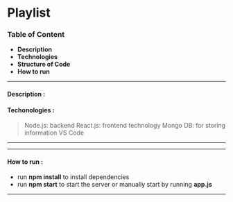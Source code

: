 ﻿# Playlist
### Table of Content
- **Description**
- **Technologies**
- **Structure of Code**
- **How to run**
---
#### Description :

#### Techonologies :
> Node.js:    backend
> React.js:   frontend technology
> Mongo DB:   for storing information
> VS Code
---

---
#### How to run :

- run **npm install** to install dependencies
- run **npm start** to start the server or manually start by running **app.js**
---